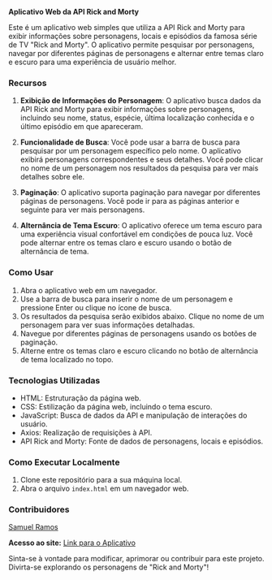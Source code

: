 **Aplicativo Web da API Rick and Morty**

Este é um aplicativo web simples que utiliza a API Rick and Morty para exibir informações sobre personagens, locais e episódios da famosa série de TV "Rick and Morty". O aplicativo permite pesquisar por personagens, navegar por diferentes páginas de personagens e alternar entre temas claro e escuro para uma experiência de usuário melhor.

### Recursos

1. **Exibição de Informações do Personagem**: O aplicativo busca dados da API Rick and Morty para exibir informações sobre personagens, incluindo seu nome, status, espécie, última localização conhecida e o último episódio em que apareceram.

2. **Funcionalidade de Busca**: Você pode usar a barra de busca para pesquisar por um personagem específico pelo nome. O aplicativo exibirá personagens correspondentes e seus detalhes. Você pode clicar no nome de um personagem nos resultados da pesquisa para ver mais detalhes sobre ele.

3. **Paginação**: O aplicativo suporta paginação para navegar por diferentes páginas de personagens. Você pode ir para as páginas anterior e seguinte para ver mais personagens.

4. **Alternância de Tema Escuro**: O aplicativo oferece um tema escuro para uma experiência visual confortável em condições de pouca luz. Você pode alternar entre os temas claro e escuro usando o botão de alternância de tema.

### Como Usar

1. Abra o aplicativo web em um navegador.
2. Use a barra de busca para inserir o nome de um personagem e pressione Enter ou clique no ícone de busca.
3. Os resultados da pesquisa serão exibidos abaixo. Clique no nome de um personagem para ver suas informações detalhadas.
4. Navegue por diferentes páginas de personagens usando os botões de paginação.
5. Alterne entre os temas claro e escuro clicando no botão de alternância de tema localizado no topo.

### Tecnologias Utilizadas

- HTML: Estruturação da página web.
- CSS: Estilização da página web, incluindo o tema escuro.
- JavaScript: Busca de dados da API e manipulação de interações do usuário.
- Axios: Realização de requisições à API.
- API Rick and Morty: Fonte de dados de personagens, locais e episódios.

### Como Executar Localmente

1. Clone este repositório para a sua máquina local.
2. Abra o arquivo `index.html` em um navegador web.

### Contribuidores

[Samuel Ramos](https://github.com/ProgSamuel)

**Acesso ao site:** 
[Link para o Aplicativo](https://progsamuel-rickandmorty.netlify.app/)

Sinta-se à vontade para modificar, aprimorar ou contribuir para este projeto. Divirta-se explorando os personagens de "Rick and Morty"!
